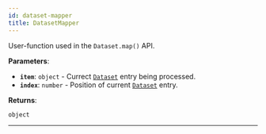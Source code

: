 ```yaml
---
id: dataset-mapper
title: DatasetMapper
---
```


<a name="datasetmapper"></a>

User-function used in the `Dataset.map()` API.

**Parameters**:

- **`item`**: `object` - Currect [`Dataset`](../api/dataset) entry being processed.
- **`index`**: `number` - Position of current [`Dataset`](../api/dataset) entry.

**Returns**:

`object`

---
